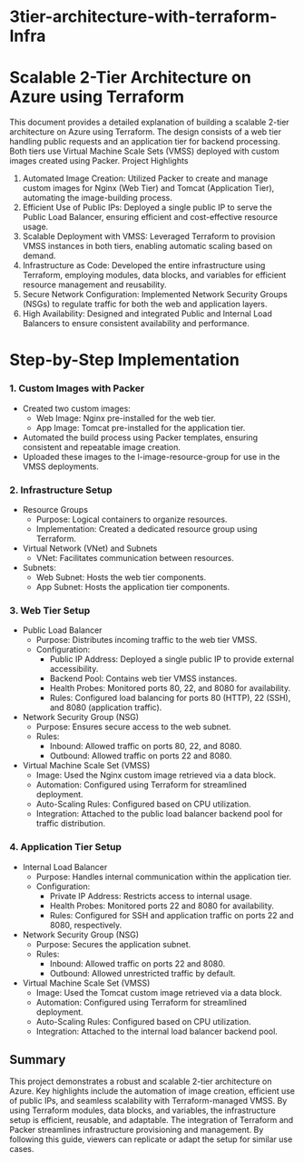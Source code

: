 # 3tier-architecture-with-terraform-Infra
# Scalable 2-Tier Architecture on Azure using Terraform

This document provides a detailed explanation of building a scalable 2-tier architecture on Azure using Terraform. The design consists of a web tier handling public requests and an application tier for backend processing. Both tiers use Virtual Machine Scale Sets (VMSS) deployed with custom images created using Packer.
Project Highlights
1.	Automated Image Creation: Utilized Packer to create and manage custom images for Nginx (Web Tier) and Tomcat (Application Tier), automating the image-building process.
3.	Efficient Use of Public IPs: Deployed a single public IP to serve the Public Load Balancer, ensuring efficient and cost-effective resource usage.
4.	Scalable Deployment with VMSS: Leveraged Terraform to provision VMSS instances in both tiers, enabling automatic scaling based on demand.
5.	Infrastructure as Code: Developed the entire infrastructure using Terraform, employing modules, data blocks, and variables for efficient resource management and reusability.
6.	Secure Network Configuration: Implemented Network Security Groups (NSGs) to regulate traffic for both the web and application layers.
7.	High Availability: Designed and integrated Public and Internal Load Balancers to ensure consistent availability and performance.

 
# Step-by-Step Implementation 
### 1. Custom Images with Packer
  - Created two custom images:
    - Web Image: Nginx pre-installed for the web tier.
    - App Image: Tomcat pre-installed for the application tier.
  - Automated the build process using Packer templates, ensuring consistent and repeatable image creation.
  - Uploaded these images to the l-image-resource-group for use in the VMSS deployments.
### 2. Infrastructure Setup
- Resource Groups
  - Purpose: Logical containers to organize resources.
  -	Implementation: Created a dedicated resource group using Terraform.
- Virtual Network (VNet) and Subnets
  - VNet: Facilitates communication between resources.
- Subnets: 
  - Web Subnet: Hosts the web tier components.
  - App Subnet: Hosts the application tier components.
### 3. Web Tier Setup
- Public Load Balancer
  -	Purpose: Distributes incoming traffic to the web tier VMSS.
  -	Configuration: 
    - Public IP Address: Deployed a single public IP to provide external accessibility.
    -	Backend Pool: Contains web tier VMSS instances.
    -	Health Probes: Monitored ports 80, 22, and 8080 for availability.
    -	Rules: Configured load balancing for ports 80 (HTTP), 22 (SSH), and 8080 (application traffic).
- Network Security Group (NSG)
  -	Purpose: Ensures secure access to the web subnet.
  -	Rules: 
    -	Inbound: Allowed traffic on ports 80, 22, and 8080.
    -	Outbound: Allowed traffic on ports 22 and 8080.
- Virtual Machine Scale Set (VMSS)
  -	Image: Used the Nginx custom image retrieved via a data block.
  -	Automation: Configured using Terraform for streamlined deployment.
  -	Auto-Scaling Rules: Configured based on CPU utilization.
  -	Integration: Attached to the public load balancer backend pool for traffic distribution.
### 4. Application Tier Setup
- Internal Load Balancer
  - Purpose: Handles internal communication within the application tier.
  - Configuration: 
    - Private IP Address: Restricts access to internal usage.
    - Health Probes: Monitored ports 22 and 8080 for availability.
    -	Rules: Configured for SSH and application traffic on ports 22 and 8080, respectively.
- Network Security Group (NSG)
  -	Purpose: Secures the application subnet.
  -	Rules: 
    -	Inbound: Allowed traffic on ports 22 and 8080.
    -	Outbound: Allowed unrestricted traffic by default.
- Virtual Machine Scale Set (VMSS)
  -	Image: Used the Tomcat custom image retrieved via a data block.
  -	Automation: Configured using Terraform for streamlined deployment.
  -	Auto-Scaling Rules: Configured based on CPU utilization.
  -	Integration: Attached to the internal load balancer backend pool.
## Summary
This project demonstrates a robust and scalable 2-tier architecture on Azure. Key highlights include the automation of image creation, efficient use of public IPs, and seamless scalability with Terraform-managed VMSS. By using Terraform modules, data blocks, and variables, the infrastructure setup is efficient, reusable, and adaptable. The integration of Terraform and Packer streamlines infrastructure provisioning and management. By following this guide, viewers can replicate or adapt the setup for similar use cases.
